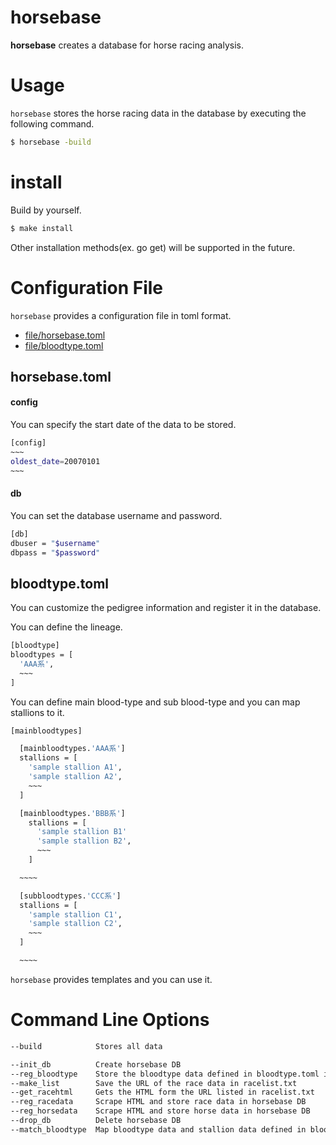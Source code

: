 horsebase
======================

**horsebase** creates a database for horse racing analysis.  

# Usage
`horsebase` stores the horse racing data in the database by executing the following command.  
```bash
$ horsebase -build
```  

# install
Build by yourself.  
```bash
$ make install  
```  

Other installation methods(ex. go get) will be supported in the future.  

# Configuration File
`horsebase` provides a configuration file in toml format.
* [file/horsebase.toml](#horsebasetoml)
* [file/bloodtype.toml](#bloodtypetoml)

## horsebase.toml

#### config
You can specify the start date of the data to be stored.

```bash
[config]  
~~~
oldest_date=20070101  
~~~
```

#### db
You can set the database username and password.  

```bash
[db]  
dbuser = "$username"  
dbpass = "$password"  
```

## bloodtype.toml
You can customize the pedigree information and register it in the database.  

You can define the lineage.  

```bash
[bloodtype]  
bloodtypes = [  
  'AAA系',  
  ~~~  
]  
```

You can define main blood-type and sub blood-type and you can map stallions to it.

```bash
[mainbloodtypes]  

  [mainbloodtypes.'AAA系']  
  stallions = [  
    'sample stallion A1',  
    'sample stallion A2',  
    ~~~
  ]  

  [mainbloodtypes.'BBB系']  
    stallions = [  
      'sample stallion B1'  
      'sample stallion B2',  
      ~~~  
    ]  

  ~~~~  

  [subbloodtypes.'CCC系']  
  stallions = [  
    'sample stallion C1',  
    'sample stallion C2',  
    ~~~  
  ]  

  ~~~~  

```

`horsebase` provides templates and you can use it.

# Command Line Options
```bash
--build            Stores all data  

--init_db          Create horsebase DB  
--reg_bloodtype    Store the bloodtype data defined in bloodtype.toml in horsebase DB  
--make_list        Save the URL of the race data in racelist.txt  
--get_racehtml     Gets the HTML form the URL listed in racelist.txt  
--reg_racedata     Scrape HTML and store race data in horsebase DB  
--reg_horsedata    Scrape HTML and store horse data in horsebase DB  
--drop_db          Delete horsebase DB  
--match_bloodtype  Map bloodtype data and stallion data defined in bloodtype.toml  

```
